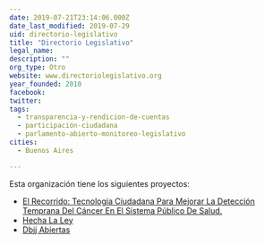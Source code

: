 ```yaml
---
date: 2019-07-21T23:14:06.000Z
date_last_modified: 2019-07-29
uid: directorio-legislativo
title: "Directorio Legislativo"
legal_name: 
description: ""
org_type: Otro
website: www.directoriolegislativo.org
year_founded: 2010
facebook: 
twitter: 
tags:
  - transparencia-y-rendicion-de-cuentas
  - participación-ciudadana
  - parlamento-abierto-monitoreo-legislativo
cities: 
  - Buenos Aires

---
```


Esta organización tiene los siguientes proyectos:

- [El Recorrido: Tecnología Ciudadana Para Mejorar La Detección Temprana Del Cáncer En El Sistema Público De Salud.](/proyectos/el-recorrido-tecnologia-ciudadana-para-mejorar-la-deteccion-temprana-del-cancer-en-el-sistema-publico-de-salud)
- [Hecha La Ley](/proyectos/hecha-la-ley)
- [Dbjj Abiertas](/proyectos/dbjj-abiertas)
